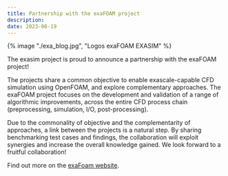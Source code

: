 ```yaml
---
title: Partnership with the exaFOAM project
description:
date: 2023-06-19
---
```


{% image "./exa_blog.jpg", "Logos exaFOAM EXASIM" %}

The exasim project is proud to announce a partnership with the exaFOAM project!

The projects share a common objective to enable exascale-capable CFD simulation using OpenFOAM, and explore complementary approaches. The exaFOAM project focuses on the development and validation of a range of algorithmic improvements, across the entire CFD process chain (preprocessing, simulation, I/O, post-processing).

Due to the commonality of objective and the complementarity of approaches, a link between the projects is a natural step. By sharing benchmarking test cases and findings, the collaboration will exploit synergies and increase the overall knowledge gained. We look forward to a fruitful collaboration!

Find out more on the [exaFoam website](https://exafoam.eu/).
